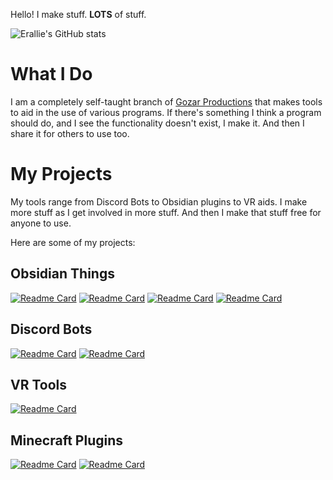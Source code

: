 Hello! I make stuff. **LOTS** of stuff.

![Erallie's GitHub stats](https://github-readme-stats.vercel.app/api?username=Erallie&show_icons=true&theme=discord_old_blurple)
# What I Do
I am a completely self-taught branch of [Gozar Productions](https://gozarproductions.com) that makes tools to aid in the use of various programs. If there's something I think a program should do, and I see the functionality doesn't exist, I make it. And then I share it for others to use too.
# My Projects
My tools range from Discord Bots to Obsidian plugins to VR aids. I make more stuff as I get involved in more stuff. And then I make that stuff free for anyone to use.

Here are some of my projects:
## Obsidian Things
[![Readme Card](https://github-readme-stats.vercel.app/api/pin/?username=Erallie&repo=diarian&theme=discord_old_blurple)](https://github.com/Erallie/diarian)
[![Readme Card](https://github-readme-stats.vercel.app/api/pin/?username=Erallie&repo=colored-candy&theme=discord_old_blurple)](https://github.com/Erallie/colored-candy)
[![Readme Card](https://github-readme-stats.vercel.app/api/pin/?username=Erallie&repo=discord-timestamps&theme=discord_old_blurple)](https://github.com/Erallie/discord-timestamps)
[![Readme Card](https://github-readme-stats.vercel.app/api/pin/?username=Erallie&repo=css-inserter&theme=discord_old_blurple)](https://github.com/Erallie/css-inserter)
## Discord Bots
[![Readme Card](https://github-readme-stats.vercel.app/api/pin/?username=Erallie&repo=voicely-text&theme=discord_old_blurple)](https://github.com/Erallie/voicely-text)
[![Readme Card](https://github-readme-stats.vercel.app/api/pin/?username=Erallie&repo=voicely-ping&theme=discord_old_blurple)](https://github.com/Erallie/voicely-ping)
## VR Tools
[![Readme Card](https://github-readme-stats.vercel.app/api/pin/?username=Erallie&repo=xs-notify&theme=discord_old_blurple)](https://github.com/Erallie/xs-notify)
## Minecraft Plugins
[![Readme Card](https://github-readme-stats.vercel.app/api/pin/?username=Erallie&repo=discord-nick-sync&theme=discord_old_blurple)](https://github.com/Erallie/discord-nick-sync)
[![Readme Card](https://github-readme-stats.vercel.app/api/pin/?username=Erallie&repo=help-restored&theme=discord_old_blurple)](https://github.com/Erallie/help-restored)
